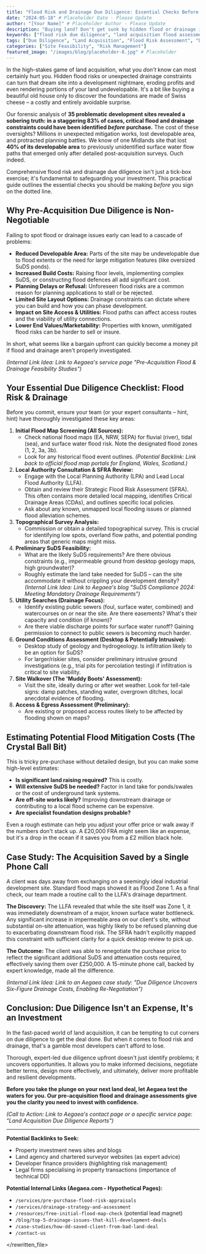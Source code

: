 ```yaml
---
title: "Flood Risk and Drainage Due Diligence: Essential Checks Before Land Acquisition"
date: "2024-05-18" # Placeholder Date - Please Update
author: "[Your Name]" # Placeholder Author - Please Update
description: "Buying land? Don't get sunk by hidden flood or drainage issues! Our guide covers essential due diligence checks to protect your development investment."
keywords: ["flood risk due diligence", "land acquisition flood assessment", "development site flood risk", "drainage constraints land purchase", "pre-purchase flood checks", "site feasibility flood"]
tags: ["Due Diligence", "Land Acquisition", "Flood Risk Assessment", "Drainage", "Investment Protection"]
categories: ["Site Feasibility", "Risk Management"]
featured_image: "/images/blog/placeholder-8.jpg" # Placeholder
---
```


In the high-stakes game of land acquisition, what you *don't* know can most certainly hurt you. Hidden flood risks or unexpected drainage constraints can turn that dream site into a development nightmare, eroding profits and even rendering portions of your land undevelopable. It's a bit like buying a beautiful old house only to discover the foundations are made of Swiss cheese – a costly and entirely avoidable surprise.

Our forensic analysis of **35 problematic development sites revealed a sobering truth: in a staggering 83% of cases, critical flood and drainage constraints could have been identified *before* purchase.** The cost of these oversights? Millions in unexpected mitigation works, lost developable area, and protracted planning battles. We know of one Midlands site that lost **40% of its developable area** to previously unidentified surface water flow paths that emerged only after detailed post-acquisition surveys. Ouch indeed.

Comprehensive flood risk and drainage due diligence isn't just a tick-box exercise; it's fundamental to safeguarding your investment. This practical guide outlines the essential checks you should be making *before* you sign on the dotted line.

## Why Pre-Acquisition Due Diligence is Non-Negotiable

Failing to spot flood or drainage issues early can lead to a cascade of problems:

*   **Reduced Developable Area:** Parts of the site may be undevelopable due to flood extents or the need for large mitigation features (like oversized SuDS ponds).
*   **Increased Build Costs:** Raising floor levels, implementing complex SuDS, or constructing flood defences all add significant cost.
*   **Planning Delays or Refusal:** Unforeseen flood risks are a common reason for planning applications to stall or be rejected.
*   **Limited Site Layout Options:** Drainage constraints can dictate where you can build and how you can phase development.
*   **Impact on Site Access & Utilities:** Flood paths can affect access routes and the viability of utility connections.
*   **Lower End Values/Marketability:** Properties with known, unmitigated flood risks can be harder to sell or insure.

In short, what seems like a bargain upfront can quickly become a money pit if flood and drainage aren't properly investigated.

*(Internal Link Idea: Link to Aegaea's service page "Pre-Acquisition Flood & Drainage Feasibility Studies")*

## Your Essential Due Diligence Checklist: Flood Risk & Drainage

Before you commit, ensure your team (or your expert consultants – hint, hint) have thoroughly investigated these key areas:

1.  **Initial Flood Map Screening (All Sources):**
    *   Check national flood maps (EA, NRW, SEPA) for fluvial (river), tidal (sea), and surface water flood risk. Note the designated flood zones (1, 2, 3a, 3b).
    *   Look for any historical flood event outlines.
    *(Potential Backlink: Link back to official flood map portals for England, Wales, Scotland.)*
2.  **Local Authority Consultation & SFRA Review:**
    *   Engage with the Local Planning Authority (LPA) and Lead Local Flood Authority (LLFA).
    *   Obtain and review their Strategic Flood Risk Assessment (SFRA). This often contains more detailed local mapping, identifies Critical Drainage Areas (CDAs), and outlines specific local policies.
    *   Ask about any known, unmapped local flooding issues or planned flood alleviation schemes.
3.  **Topographical Survey Analysis:**
    *   Commission or obtain a detailed topographical survey. This is crucial for identifying low spots, overland flow paths, and potential ponding areas that generic maps might miss.
4.  **Preliminary SuDS Feasibility:**
    *   What are the likely SuDS requirements? Are there obvious constraints (e.g., impermeable ground from desktop geology maps, high groundwater)?
    *   Roughly estimate the land take needed for SuDS – can the site accommodate it without crippling your development density?
    *(Internal Link Idea: Link to Aegaea's blog "SuDS Compliance 2024: Meeting Mandatory Drainage Requirements")*
5.  **Utility Searches (Drainage Focus):**
    *   Identify existing public sewers (foul, surface water, combined) and watercourses on or near the site. Are there easements? What's their capacity and condition (if known)?
    *   Are there viable discharge points for surface water runoff? Gaining permission to connect to public sewers is becoming much harder.
6.  **Ground Conditions Assessment (Desktop & Potentially Intrusive):**
    *   Desktop study of geology and hydrogeology. Is infiltration likely to be an option for SuDS?
    *   For larger/riskier sites, consider preliminary intrusive ground investigations (e.g., trial pits for percolation testing) if infiltration is critical to site viability.
7.  **Site Walkover (The 'Muddy Boots' Assessment):**
    *   Visit the site, ideally during or after wet weather. Look for tell-tale signs: damp patches, standing water, overgrown ditches, local anecdotal evidence of flooding.
8.  **Access & Egress Assessment (Preliminary):**
    *   Are existing or proposed access routes likely to be affected by flooding shown on maps?

## Estimating Potential Flood Mitigation Costs (The Crystal Ball Bit)

This is tricky pre-purchase without detailed design, but you can make some high-level estimates:

*   **Is significant land raising required?** This is costly.
*   **Will extensive SuDS be needed?** Factor in land take for ponds/swales or the cost of underground tank systems.
*   **Are off-site works likely?** Improving downstream drainage or contributing to a local flood scheme can be expensive.
*   **Are specialist foundation designs probable?**

Even a rough estimate can help you adjust your offer price or walk away if the numbers don't stack up. A £20,000 FRA might seem like an expense, but it's a drop in the ocean if it saves you from a £2 million black hole.

## Case Study: The Acquisition Saved by a Single Phone Call

A client was days away from exchanging on a seemingly ideal industrial development site. Standard flood maps showed it as Flood Zone 1. As a final check, our team made a routine call to the LLFA's drainage department.

**The Discovery:** The LLFA revealed that while the site itself was Zone 1, it was immediately downstream of a major, known surface water bottleneck. Any significant increase in impermeable area on our client's site, without substantial on-site attenuation, was highly likely to be refused planning due to exacerbating downstream flood risk. The SFRA hadn't explicitly mapped this constraint with sufficient clarity for a quick desktop review to pick up.

**The Outcome:** The client was able to renegotiate the purchase price to reflect the significant additional SuDS and attenuation costs required, effectively saving them over £250,000. A 15-minute phone call, backed by expert knowledge, made all the difference.

*(Internal Link Idea: Link to an Aegaea case study: "Due Diligence Uncovers Six-Figure Drainage Costs, Enabling Re-Negotiation")*

## Conclusion: Due Diligence Isn't an Expense, It's an Investment

In the fast-paced world of land acquisition, it can be tempting to cut corners on due diligence to get the deal done. But when it comes to flood risk and drainage, that's a gamble most developers can't afford to lose.

Thorough, expert-led due diligence upfront doesn't just identify problems; it uncovers opportunities. It allows you to make informed decisions, negotiate better terms, design more effectively, and ultimately, deliver more profitable and resilient developments.

**Before you take the plunge on your next land deal, let Aegaea test the waters for you. Our pre-acquisition flood and drainage assessments give you the clarity you need to invest with confidence.**

*(Call to Action: Link to Aegaea's contact page or a specific service page: "Land Acquisition Due Diligence Reports")*

---

**Potential Backlinks to Seek:**

*   Property investment news sites and blogs
*   Land agency and chartered surveyor websites (as expert advice)
*   Developer finance providers (highlighting risk management)
*   Legal firms specialising in property transactions (importance of technical DD)

**Potential Internal Links (Aegaea.com - Hypothetical Pages):**

*   `/services/pre-purchase-flood-risk-appraisals`
*   `/services/drainage-strategy-and-assessment`
*   `/resources/free-initial-flood-map-check` (potential lead magnet)
*   `/blog/top-5-drainage-issues-that-kill-development-deals`
*   `/case-studies/how-dd-saved-client-from-bad-land-deal`
*   `/contact-us`


</rewritten_file> 